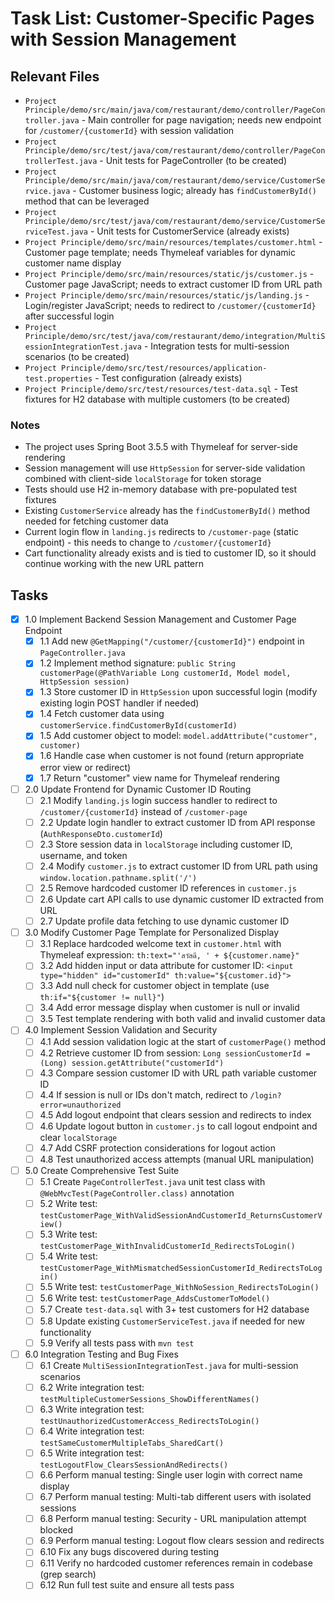 # Task List: Customer-Specific Pages with Session Management

## Relevant Files

- `Project Principle/demo/src/main/java/com/restaurant/demo/controller/PageController.java` - Main controller for page navigation; needs new endpoint for `/customer/{customerId}` with session validation
- `Project Principle/demo/src/test/java/com/restaurant/demo/controller/PageControllerTest.java` - Unit tests for PageController (to be created)
- `Project Principle/demo/src/main/java/com/restaurant/demo/service/CustomerService.java` - Customer business logic; already has `findCustomerById()` method that can be leveraged
- `Project Principle/demo/src/test/java/com/restaurant/demo/service/CustomerServiceTest.java` - Unit tests for CustomerService (already exists)
- `Project Principle/demo/src/main/resources/templates/customer.html` - Customer page template; needs Thymeleaf variables for dynamic customer name display
- `Project Principle/demo/src/main/resources/static/js/customer.js` - Customer page JavaScript; needs to extract customer ID from URL path
- `Project Principle/demo/src/main/resources/static/js/landing.js` - Login/register JavaScript; needs to redirect to `/customer/{customerId}` after successful login
- `Project Principle/demo/src/test/java/com/restaurant/demo/integration/MultiSessionIntegrationTest.java` - Integration tests for multi-session scenarios (to be created)
- `Project Principle/demo/src/test/resources/application-test.properties` - Test configuration (already exists)
- `Project Principle/demo/src/test/resources/test-data.sql` - Test fixtures for H2 database with multiple customers (to be created)

### Notes

- The project uses Spring Boot 3.5.5 with Thymeleaf for server-side rendering
- Session management will use `HttpSession` for server-side validation combined with client-side `localStorage` for token storage
- Tests should use H2 in-memory database with pre-populated test fixtures
- Existing `CustomerService` already has the `findCustomerById()` method needed for fetching customer data
- Current login flow in `landing.js` redirects to `/customer-page` (static endpoint) - this needs to change to `/customer/{customerId}`
- Cart functionality already exists and is tied to customer ID, so it should continue working with the new URL pattern

## Tasks

- [x] 1.0 Implement Backend Session Management and Customer Page Endpoint
  - [x] 1.1 Add new `@GetMapping("/customer/{customerId}")` endpoint in `PageController.java`
  - [x] 1.2 Implement method signature: `public String customerPage(@PathVariable Long customerId, Model model, HttpSession session)`
  - [x] 1.3 Store customer ID in `HttpSession` upon successful login (modify existing login POST handler if needed)
  - [x] 1.4 Fetch customer data using `customerService.findCustomerById(customerId)`
  - [x] 1.5 Add customer object to model: `model.addAttribute("customer", customer)`
  - [x] 1.6 Handle case when customer is not found (return appropriate error view or redirect)
  - [x] 1.7 Return "customer" view name for Thymeleaf rendering

- [ ] 2.0 Update Frontend for Dynamic Customer ID Routing
  - [ ] 2.1 Modify `landing.js` login success handler to redirect to `/customer/{customerId}` instead of `/customer-page`
  - [ ] 2.2 Update login handler to extract customer ID from API response (`AuthResponseDto.customerId`)
  - [ ] 2.3 Store session data in `localStorage` including customer ID, username, and token
  - [ ] 2.4 Modify `customer.js` to extract customer ID from URL path using `window.location.pathname.split('/')`
  - [ ] 2.5 Remove hardcoded customer ID references in `customer.js`
  - [ ] 2.6 Update cart API calls to use dynamic customer ID extracted from URL
  - [ ] 2.7 Update profile data fetching to use dynamic customer ID

- [ ] 3.0 Modify Customer Page Template for Personalized Display
  - [ ] 3.1 Replace hardcoded welcome text in `customer.html` with Thymeleaf expression: `th:text="'สวัสดี, ' + ${customer.name}"`
  - [ ] 3.2 Add hidden input or data attribute for customer ID: `<input type="hidden" id="customerId" th:value="${customer.id}">`
  - [ ] 3.3 Add null check for customer object in template (use `th:if="${customer != null}"`)
  - [ ] 3.4 Add error message display when customer is null or invalid
  - [ ] 3.5 Test template rendering with both valid and invalid customer data

- [ ] 4.0 Implement Session Validation and Security
  - [ ] 4.1 Add session validation logic at the start of `customerPage()` method
  - [ ] 4.2 Retrieve customer ID from session: `Long sessionCustomerId = (Long) session.getAttribute("customerId")`
  - [ ] 4.3 Compare session customer ID with URL path variable customer ID
  - [ ] 4.4 If session is null or IDs don't match, redirect to `/login?error=unauthorized`
  - [ ] 4.5 Add logout endpoint that clears session and redirects to index
  - [ ] 4.6 Update logout button in `customer.js` to call logout endpoint and clear `localStorage`
  - [ ] 4.7 Add CSRF protection considerations for logout action
  - [ ] 4.8 Test unauthorized access attempts (manual URL manipulation)

- [ ] 5.0 Create Comprehensive Test Suite
  - [ ] 5.1 Create `PageControllerTest.java` unit test class with `@WebMvcTest(PageController.class)` annotation
  - [ ] 5.2 Write test: `testCustomerPage_WithValidSessionAndCustomerId_ReturnsCustomerView()`
  - [ ] 5.3 Write test: `testCustomerPage_WithInvalidCustomerId_RedirectsToLogin()`
  - [ ] 5.4 Write test: `testCustomerPage_WithMismatchedSessionCustomerId_RedirectsToLogin()`
  - [ ] 5.5 Write test: `testCustomerPage_WithNoSession_RedirectsToLogin()`
  - [ ] 5.6 Write test: `testCustomerPage_AddsCustomerToModel()`
  - [ ] 5.7 Create `test-data.sql` with 3+ test customers for H2 database
  - [ ] 5.8 Update existing `CustomerServiceTest.java` if needed for new functionality
  - [ ] 5.9 Verify all tests pass with `mvn test`

- [ ] 6.0 Integration Testing and Bug Fixes
  - [ ] 6.1 Create `MultiSessionIntegrationTest.java` for multi-session scenarios
  - [ ] 6.2 Write integration test: `testMultipleCustomerSessions_ShowDifferentNames()`
  - [ ] 6.3 Write integration test: `testUnauthorizedCustomerAccess_RedirectsToLogin()`
  - [ ] 6.4 Write integration test: `testSameCustomerMultipleTabs_SharedCart()`
  - [ ] 6.5 Write integration test: `testLogoutFlow_ClearsSessionAndRedirects()`
  - [ ] 6.6 Perform manual testing: Single user login with correct name display
  - [ ] 6.7 Perform manual testing: Multi-tab different users with isolated sessions
  - [ ] 6.8 Perform manual testing: Security - URL manipulation attempt blocked
  - [ ] 6.9 Perform manual testing: Logout flow clears session and redirects
  - [ ] 6.10 Fix any bugs discovered during testing
  - [ ] 6.11 Verify no hardcoded customer references remain in codebase (grep search)
  - [ ] 6.12 Run full test suite and ensure all tests pass
